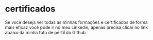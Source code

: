 # certificados
Se você deseja ver todas as minhas formações e certificados de forma mais eficaz
você pode ir no meu Linkedin, apenas precisa clicar no link abaixo da minha foto
de perfil do Github.
